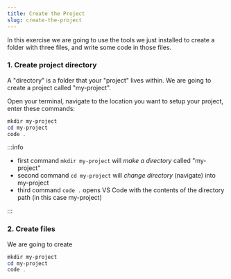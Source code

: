 ```yaml
---
title: Create the Project
slug: create-the-project
---
```


In this exercise we are going to use the tools we just installed to create a folder with three files, and write some code in those files.

### 1. Create project directory

A "directory" is a folder that your "project" lives within. We are going to create a project called "my-project".

Open your terminal, navigate to the location you want to setup your project, enter these commands:

```powershell title="terminal~$"
mkdir my-project
cd my-project
code .
```

:::info

- first command `mkdir my-project` will _make a directory_ called "my-project"
- second command `cd my-project` will _change directory_ (navigate) into my-project
- third command `code .` opens VS Code with the contents of the directory path (in this case my-project)

:::

### 2. Create files

We are going to create

```powershell title="terminal~$"
mkdir my-project
cd my-project
code .
```
